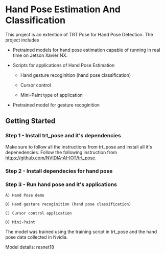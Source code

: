 # Hand Pose Estimation And Classification

This project is an extention of TRT Pose for Hand Pose Detection. The project includes 

- Pretrained models for hand pose estimation capable of running in real time on Jetson Xavier NX.

- Scripts for applications of Hand Pose Estimation

  -  Hand gesture recoginition (hand pose classification) 
  
  -  Cursor control 
  
  -  Mini-Paint type of application 
  
- Pretrained model for gesture recoginition 

## Getting Started 

### Step 1 - Install trt_pose and it's dependencies 

Make sure to follow all the instructions from trt_pose and install all it's depenedencies. 
Follow the following instruction from https://github.com/NVIDIA-AI-IOT/trt_pose. 

### Step 2 - Install dependecies for hand pose 

### Step 3 - Run hand pose and it's applications 

    A) Hand Pose demo 

    B) Hand gesture recoginition (hand pose classification) 

    C) Cursor control application

    D) Mini-Paint

The model was trained using the training script in trt_pose and the hand pose data collected in Nvidia.

Model details: resnet18
